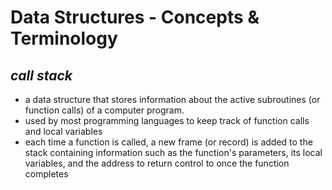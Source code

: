 # Data Structures - Concepts & Terminology

## _call stack_
- a data structure that stores information about the active subroutines (or function calls) of a computer program. 
- used by most programming languages to keep track of function calls and local variables
- each time a function is called, a new frame (or record) is added to the stack containing information such as the function's parameters, its local variables, and the address to return control to once the function completes